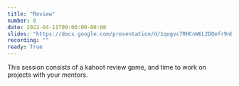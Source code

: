 ```yaml
---
title: "Review"
number: 8
date: 2022-04-11T00:00:00-00:00
slides: "https://docs.google.com/presentation/d/1qogvc7RHCnW6L2DQefr9nBDUw6h7jw8P5T-lFJ4nVHo/edit?usp=sharing"
recording: ""
ready: True
---
```


This session consists of a kahoot review game, and time to work on projects with your mentors.